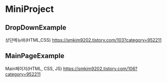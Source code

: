# MiniProject

## DropDownExample  
상단메뉴바(HTML,CSS) https://smkim9202.tistory.com/103?category=952211  

## MainPageExample  
Main페이지(HTML, CSS, JS) https://smkim9202.tistory.com/106?category=952211

